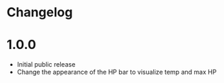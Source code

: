 # Changelog

# 1.0.0
 - Initial public release
 - Change the appearance of the HP bar to visualize temp and max HP
